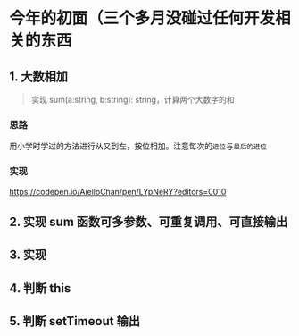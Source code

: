 # 今年的初面（三个多月没碰过任何开发相关的东西

## 1. 大数相加

> 实现 sum(a:string, b:string): string，计算两个大数字的和

### 思路

用小学时学过的方法进行从又到左，按位相加。注意每次的`进位`与`最后的进位`

### 实现

https://codepen.io/AielloChan/pen/LYpNeRY?editors=0010

## 2. 实现 sum 函数可多参数、可重复调用、可直接输出

## 3. 实现

## 4. 判断 this

## 5. 判断 setTimeout 输出
